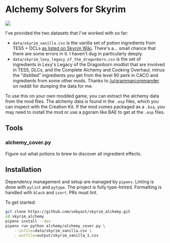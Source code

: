 # Alchemy Solvers for Skyrim

![](https://github.com/vebyast/skyrim_alchemy/workflows/CI/badge.svg)

I've provided the two datasets that I've worked with so far:

- `data/skyrim_vanilla.csv` is the vanilla set of potion ingredients
  from TES5 + DCLs [as listed on Skyrim
  Wiki](https://elderscrolls.fandom.com/wiki/Ingredients_(Skyrim)). There's
  a... small chance that there are some errors in it. I haven't dug in
  particularly deeply.
- `data/skyrim_lexy_legacy_of_the_dragonborn.csv` is the set of
  ingredients in Lexy's Legacy of the Dragonborn modlist that are
  involved in TES5, DLCs, and the Complete Alchemy and Cooking
  Overhaul, minus the "distilled" ingredients you get from the level
  90 perk in CACO and ingredients from some other mods. Thanks to
  [/u/grammarcommander](https://www.reddit.com/user/grammarcommander)
  on reddit for dumping the data for me.

To use this on your own modded game, you can extract the alchemy data
from the mod files. The alchemy data is found in the `.esp` files,
which you can inspect with the Creation Kit. If the mod comes packaged
as a `.bsa`, you may need to install the mod or use a pgoram like BAE
to get at the `.esp` files.

## Tools

### alchemy_cover.py

Figure out what potions to brew to discover all ingredient effects.

## Installation

Dependency management and setup are managed by `pipenv`. Linting is
done with `pylint` and `pytype`. The project is fully
type-hinted. Formatting is handled with `black` and `isort`. PRs must
lint.

To get started:

```bash
git clone https://github.com/vebyast/skyrim_alchemy.git
cd skyrim_alchemy
pipenv install --dev
pipenv run python alchemy/alchemy_cover.py \
    --infile=data/skyrim_vanilla.csv \
	--outfile=output/skyrim_vanilla_1.csv
```
